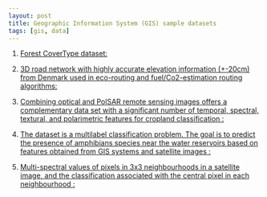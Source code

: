 ```yaml
---
layout: post
title: Geographic Information System (GIS) sample datasets
tags: [gis, data]
---
```


1. [Forest CoverType dataset:](https://archive.ics.uci.ehttps://archive.ics.uci.edu/ml/datasets/Crop+mapping+using+fused+optical-radar+data+setdu/ml/datasets/covertype)

2. [3D road network with highly accurate elevation information (+-20cm) from Denmark used in eco-routing and fuel/Co2-estimation routing algorithms:](https://archive.ics.uci.edu/ml/datasets/3D+Road+Network+(North+Jutland,+Denmark))

3. [Combining optical and PolSAR remote sensing images offers a complementary data set with a significant number of temporal, spectral, textural, and polarimetric features for cropland classification :](https://archive.ics.uci.edu/ml/datasets/Crop+mapping+using+fused+optical-radar+data+set)

4. [The dataset is a multilabel classification problem. The goal is to predict the presence of amphibians species near the water reservoirs based on features obtained from GIS systems and satellite images :](https://archive.ics.uci.edu/ml/datasets/Amphibians)

5. [Multi-spectral values of pixels in 3x3 neighbourhoods in a satellite image, and the classification associated with the central pixel in each neighbourhood :](https://archive.ics.uci.edu/ml/datasets/Statlog+(Landsat+Satellite))



